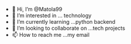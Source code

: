 - 👋 Hi, I’m @Matola99
- 👀 I’m interested in ... technology
- 🌱 I’m currently learning ...python backend
- 💞️ I’m looking to collaborate on ...tech projects
- 📫 How to reach me ...my email

<!---
Matola99/Matola99 is a ✨ special ✨ repository because its `README.md` (this file) appears on your GitHub profile.
You can click the Preview link to take a look at your changes.
--->
